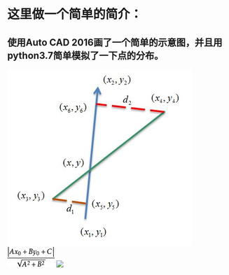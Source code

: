 # 这里做一个简单的简介：
## 使用Auto CAD 2016画了一个简单的示意图，并且用python3.7简单模拟了一下点的分布。
![](src/main/resource/示意图.jpg)
![](src/main/resource/点到直线距离.png)
![](src/main/resource/convex_hull.dwg)
